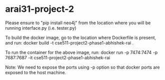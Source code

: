 # arai31-project-2
Please ensure to "pip install neo4j" from the location where you will be running interface.py (i.e. tester.py)

To build the docker image, go to the location where Dockerfile is present, and run:
docker build -t cse511-project2-phase1-abhishek-rai .

To run the container for the above image, run:
docker run -p 7474:7474 -p 7687:7687 -it cse511-project2-phase1-abhishek-rai

Note: We need to expose the ports using -p option so that docker ports are exposed to the host machine.
